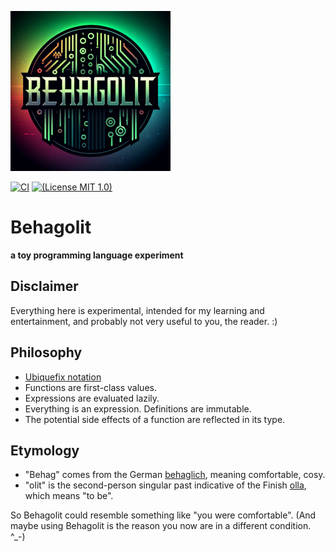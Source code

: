![logo](https://github.com/Dobiasd/Behagolit/raw/main/logo/behagolit_small.png)

[![CI](https://github.com/Dobiasd/Behagolit/workflows/ci/badge.svg)](https://github.com/Dobiasd/Behagolit/actions)
[![(License MIT 1.0)](https://img.shields.io/badge/license-MIT%201.0-blue.svg)][license]

[license]: LICENSE


Behagolit
=========
**a toy programming language experiment**

## Disclaimer

Everything here is experimental, intended for my learning and entertainment, and probably not very useful to you, the reader. :)  

## Philosophy

- [Ubiquefix notation](Ubiquefix.md)
- Functions are first-class values.
- Expressions are evaluated lazily.
- Everything is an expression. Definitions are immutable.
- The potential side effects of a function are reflected in its type.

## Etymology

- "Behag" comes from the German [behaglich](https://en.wiktionary.org/wiki/behaglich), meaning comfortable, cosy.
- "olit" is the second-person singular past indicative of the Finish [olla](https://en.wiktionary.org/wiki/olit), which
  means "to be".

So Behagolit could resemble something like "you were comfortable". (And maybe using Behagolit is the reason you now are in a different condition. ^_-)
